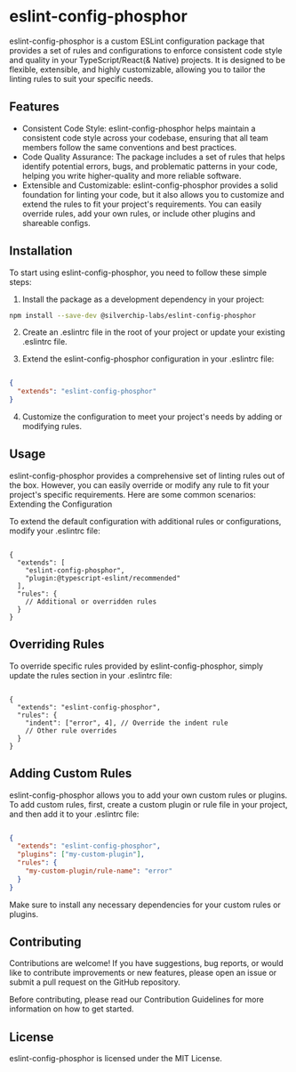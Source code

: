 # eslint-config-phosphor

eslint-config-phosphor is a custom ESLint configuration package that provides a set of rules and configurations to enforce consistent code style and quality in your TypeScript/React(& Native) projects. It is designed to be flexible, extensible, and highly customizable, allowing you to tailor the linting rules to suit your specific needs.

## Features

  * Consistent Code Style: eslint-config-phosphor helps maintain a consistent code style across your codebase, ensuring that all team members follow the same conventions and best practices.
  * Code Quality Assurance: The package includes a set of rules that helps identify potential errors, bugs, and problematic patterns in your code, helping you write higher-quality and more reliable software.
  * Extensible and Customizable: eslint-config-phosphor provides a solid foundation for linting your code, but it also allows you to customize and extend the rules to fit your project's requirements. You can easily override rules, add your own rules, or include other plugins and shareable configs.

## Installation

To start using eslint-config-phosphor, you need to follow these simple steps:

1. Install the package as a development dependency in your project:

```bash
npm install --save-dev @silverchip-labs/eslint-config-phosphor
```

2.    Create an .eslintrc file in the root of your project or update your existing .eslintrc file.

3.    Extend the eslint-config-phosphor configuration in your .eslintrc file:

```json

{
  "extends": "eslint-config-phosphor"
}
```

4.  Customize the configuration to meet your project's needs by adding or modifying rules.

## Usage

eslint-config-phosphor provides a comprehensive set of linting rules out of the box. However, you can easily override or modify any rule to fit your project's specific requirements. Here are some common scenarios:
Extending the Configuration

To extend the default configuration with additional rules or configurations, modify your .eslintrc file:

```jsonc

{
  "extends": [
    "eslint-config-phosphor",
    "plugin:@typescript-eslint/recommended"
  ],
  "rules": {
    // Additional or overridden rules
  }
}
```

## Overriding Rules

To override specific rules provided by eslint-config-phosphor, simply update the rules section in your .eslintrc file:

```jsonc

{
  "extends": "eslint-config-phosphor",
  "rules": {
    "indent": ["error", 4], // Override the indent rule
    // Other rule overrides
  }
}
```
## Adding Custom Rules

eslint-config-phosphor allows you to add your own custom rules or plugins. To add custom rules, first, create a custom plugin or rule file in your project, and then add it to your .eslintrc file:

```json

{
  "extends": "eslint-config-phosphor",
  "plugins": ["my-custom-plugin"],
  "rules": {
    "my-custom-plugin/rule-name": "error"
  }
}
```
Make sure to install any necessary dependencies for your custom rules or plugins.
## Contributing

Contributions are welcome! If you have suggestions, bug reports, or would like to contribute improvements or new features, please open an issue or submit a pull request on the GitHub repository.

Before contributing, please read our Contribution Guidelines for more information on how to get started.
## License

eslint-config-phosphor is licensed under the MIT License.